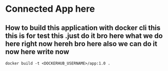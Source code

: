 # Connected App here 

## How to build this application with docker cli this this is for test this .just do it bro here what we do here right now hereh bro  here also we can do it now here write now
```
docker build -t <DOCKERHUB_USERNAME>/app:1.0 .
```
